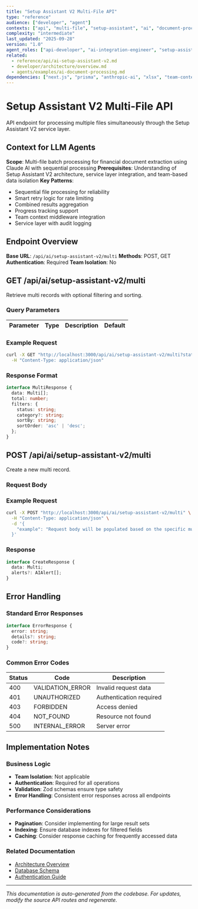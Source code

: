 ```yaml
---
title: "Setup Assistant V2 Multi-File API"
type: "reference"
audience: ["developer", "agent"]
contexts: ["api", "multi-file", "setup-assistant", "ai", "document-processing", "phase2"]
complexity: "intermediate"
last_updated: "2025-09-28"
version: "1.0"
agent_roles: ["api-developer", "ai-integration-engineer", "setup-assistant-developer"]
related:
  - reference/api/ai-setup-assistant-v2.md
  - developer/architecture/overview.md
  - agents/examples/ai-document-processing.md
dependencies: ["next.js", "prisma", "anthropic-ai", "xlsx", "team-context-middleware"]
---
```


# Setup Assistant V2 Multi-File API

API endpoint for processing multiple files simultaneously through the Setup Assistant V2 service layer.

## Context for LLM Agents

**Scope**: Multi-file batch processing for financial document extraction using Claude AI with sequential processing
**Prerequisites**: Understanding of Setup Assistant V2 architecture, service layer integration, and team-based data isolation
**Key Patterns**:
- Sequential file processing for reliability
- Smart retry logic for rate limiting
- Combined results aggregation
- Progress tracking support
- Team context middleware integration
- Service layer with audit logging

## Endpoint Overview

**Base URL**: `/api/ai/setup-assistant-v2/multi`
**Methods**: POST, GET
**Authentication**: Required
**Team Isolation**: No


## GET /api/ai/setup-assistant-v2/multi

Retrieve multi records with optional filtering and sorting.

### Query Parameters

| Parameter | Type | Description | Default |
|-----------|------|-------------|---------|


### Example Request

```bash
curl -X GET "http://localhost:3000/api/ai/setup-assistant-v2/multi?status=active&sortBy=createdAt&sortOrder=desc" \
  -H "Content-Type: application/json"
```

### Response Format

```typescript
interface MultiResponse {
  data: Multi[];
  total: number;
  filters: {
    status: string;
    category?: string;
    sortBy: string;
    sortOrder: 'asc' | 'desc';
  };
}
```



## POST /api/ai/setup-assistant-v2/multi

Create a new multi record.

### Request Body



### Example Request

```bash
curl -X POST "http://localhost:3000/api/ai/setup-assistant-v2/multi" \
  -H "Content-Type: application/json" \
  -d '{
    "example": "Request body will be populated based on the specific multi schema"
  }'
```

### Response

```typescript
interface CreateResponse {
  data: Multi;
  alerts?: AIAlert[];
}
```






## Error Handling

### Standard Error Responses

```typescript
interface ErrorResponse {
  error: string;
  details?: string;
  code?: string;
}
```

### Common Error Codes

| Status | Code | Description |
|--------|------|-------------|
| 400 | VALIDATION_ERROR | Invalid request data |
| 401 | UNAUTHORIZED | Authentication required |
| 403 | FORBIDDEN | Access denied |
| 404 | NOT_FOUND | Resource not found |
| 500 | INTERNAL_ERROR | Server error |



## Implementation Notes

### Business Logic
- **Team Isolation**: Not applicable
- **Authentication**: Required for all operations
- **Validation**: Zod schemas ensure type safety
- **Error Handling**: Consistent error responses across all endpoints

### Performance Considerations
- **Pagination**: Consider implementing for large result sets
- **Indexing**: Ensure database indexes for filtered fields
- **Caching**: Consider response caching for frequently accessed data

### Related Documentation
- [Architecture Overview](../../developer/architecture/overview.md)
- [Database Schema](../../developer/architecture/database.md)
- [Authentication Guide](../../developer/authentication.md)

---

*This documentation is auto-generated from the codebase. For updates, modify the source API routes and regenerate.*